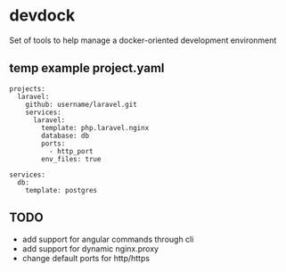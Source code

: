# devdock
Set of tools to help manage a docker-oriented development environment

## temp example project.yaml

```
projects:
  laravel:
    github: username/laravel.git
    services:
      laravel:
        template: php.laravel.nginx
        database: db
        ports:
          - http_port
        env_files: true

services:
  db:
    template: postgres
```

## TODO

- add support for angular commands through cli
- add support for dynamic nginx.proxy
- change default ports for http/https